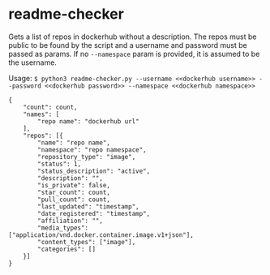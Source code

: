 # readme-checker
Gets a list of repos in dockerhub without a description. The repos must be public to be found by the script and a username and password must be passed as params. If no `--namespace` param is provided, it is assumed to be the username.

Usage:
`$ python3 readme-checker.py --username <<dockerhub username>> --password <<dockerhub password>> --namespace <<dockerhub namespace>>`
```
{
    "count": count,
    "names": [
        "repo name": "dockerhub url"
    ],
    "repos": [{
        "name": "repo name", 
        "namespace": "repo namespace", 
        "repository_type": "image", 
        "status": 1, 
        "status_description": "active", 
        "description": "", 
        "is_private": false, 
        "star_count": count, 
        "pull_count": count, 
        "last_updated": "timestamp", 
        "date_registered": "timestamp", 
        "affiliation": "", 
        "media_types": ["application/vnd.docker.container.image.v1+json"], 
        "content_types": ["image"], 
        "categories": []
    }]
}

```
